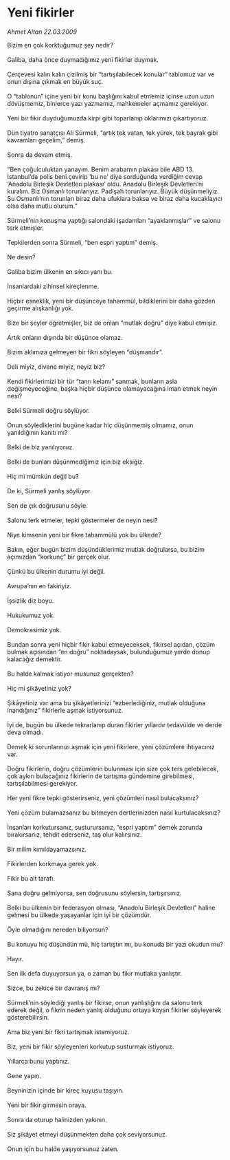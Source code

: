 # Yeni fikirler

*Ahmet Altan 22.03.2009*

<div class="taraf_structure_2col_1zq">
<div class="margen_n">



 <p>Bizim en çok korktuğumuz şey nedir? <br/><br/>Galiba, daha önce duymadığımız yeni fikirler duymak. <br/><br/>Çerçevesi kalın kalın çizilmiş bir “tartışılabilecek konular” tablomuz var ve onun dışına çıkmak en büyük suç. <br/><br/>O “tablonun” içine yeni bir konu başlığını kabul etmemiz içinse uzun uzun dövüşmemiz, binlerce yazı yazmamız, mahkemeler açmamız gerekiyor. <br/><br/>Yeni bir fikir duyduğumuzda kirpi gibi toparlanıp oklarımızı çıkartıyoruz. <br/><br/>Dün tiyatro sanatçısı Ali Sürmeli, “artık tek vatan, tek yürek, tek bayrak gibi kavramları geçelim,” demiş. <br/><br/>Sonra da devam etmiş. <br/><br/>“Ben çoğulculuktan yanayım. Benim arabamın plakası bile ABD 13. İstanbul’da polis beni çevirip ‘bu ne’ diye sorduğunda verdiğim cevap ‘Anadolu Birleşik Devletleri plakası’ oldu. Anadolu Birleşik Devletleri’ni kuralım. Biz Osmanlı torunlarıyız. Padişah torunlarıyız. Büyük düşünmeliyiz. Şu Osmanlı’nın torunları biraz daha ufuklara baksa ve biraz daha kucaklayıcı olsa daha mutlu olurum.” <br/><br/>Sürmeli’nin konuşma yaptığı salondaki işadamları “ayaklanmışlar” ve salonu terk etmişler. <br/><br/>Tepkilerden sonra Sürmeli, “ben espri yaptım” demiş. <br/><br/>Ne desin? <br/><br/>Galiba bizim ülkenin en sıkıcı yanı bu. <br/><br/>İnsanlardaki zihinsel kireçlenme. <br/><br/>Hiçbir esneklik, yeni bir düşünceye tahammül, bildiklerini bir daha gözden geçirme alışkanlığı yok. <br/><br/>Bize bir şeyler öğretmişler, biz de onları “mutlak doğru” diye kabul etmişiz. <br/><br/>Artık onların dışında bir düşünce olamaz. <br/><br/>Bizim aklımıza gelmeyen bir fikri söyleyen “düşmandır”. <br/><br/>Deli miyiz, divane miyiz, neyiz biz? <br/><br/>Kendi fikirlerimizi bir tür “tanrı kelamı” sanmak, bunların asla değişmeyeceğine, başka hiçbir düşünce olamayacağına iman etmek neyin nesi? <br/><br/>Belki Sürmeli doğru söylüyor. <br/><br/>Onun söylediklerini bugüne kadar hiç düşünmemiş olmamız, onun yanıldığının kanıtı mı? <br/><br/>Belki de biz yanılıyoruz. <br/><br/>Belki de bunları düşünmediğimiz için biz eksiğiz. <br/><br/>Hiç mi mümkün değil bu? <br/><br/>De ki, Sürmeli yanlış söylüyor. <br/><br/>Sen de çık doğrusunu söyle. <br/><br/>Salonu terk etmeler, tepki göstermeler de neyin nesi? <br/><br/>Niye kimsenin yeni bir fikre tahammülü yok bu ülkede? <br/><br/>Bakın, eğer bugün bizim düşündüklerimiz mutlak doğrularsa, bu bizim açımızdan “korkunç” bir gerçek olur. <br/><br/>Çünkü bu ülkenin durumu iyi değil. <br/><br/>Avrupa’nın en fakiriyiz. <br/><br/>İşsizlik diz boyu. <br/><br/>Hukukumuz yok. <br/><br/>Demokrasimiz yok. <br/><br/>Bundan sonra yeni hiçbir fikir kabul etmeyeceksek, fikirsel açıdan, çözüm bulmak açısından “en doğru” noktadaysak, bulunduğumuz yerde donup kalacağız demektir. <br/><br/>Bu halde kalmak istiyor musunuz gerçekten? <br/><br/>Hiç mi şikâyetiniz yok? <br/><br/>Şikâyetiniz var ama bu şikâyetlerinizi “ezberlediğiniz, mutlak olduğuna inandığınız” fikirlerle aşmak istiyorsunuz. <br/><br/>İyi de, bugün bu ülkede tekrarlanıp duran fikirler yıllardır tedavülde ve derde deva olmadı. <br/><br/>Demek ki sorunlarınızı aşmak için yeni fikirlere, yeni çözümlere ihtiyacınız var. <br/><br/>Doğru fikirlerin, doğru çözümlerin bulunması için size çok ters gelebilecek, çok aykırı bulacağınız fikirlerin de tartışma gündemine girebilmesi, tartışılabilmesi gerekiyor. <br/><br/>Her yeni fikre tepki gösterirseniz, yeni çözümleri nasıl bulacaksınız? <br/><br/>Yeni çözüm bulamazsanız bu bitmeyen dertlerinizden nasıl kurtulacaksınız? <br/><br/>İnsanları korkutursanız, susturursanız, “espri yaptım” demek zorunda bırakırsanız, tehdit ederseniz, taş olur kalırsınız. <br/><br/>Bir milim kımıldayamazsınız. <br/><br/>Fikirlerden korkmaya gerek yok. <br/><br/>Fikir bu alt tarafı. <br/><br/>Sana doğru gelmiyorsa, sen doğrusunu söylersin, tartışırsınız. <br/><br/>Belki bu ülkenin bir federasyon olması, “Anadolu Birleşik Devletleri” haline gelmesi bu ülkede yaşayanlar için iyi bir çözümdür. <br/><br/>Öyle olmadığını nereden biliyorsun? <br/><br/>Bu konuyu hiç düşündün mü, hiç tartıştın mı, bu konuda bir yazı okudun mu? <br/><br/>Hayır. <br/><br/>Sen ilk defa duyuyorsun ya, o zaman bu fikir mutlaka yanlıştır. <br/><br/>Sizce, bu zekice bir davranış mı? <br/><br/>Sürmeli’nin söylediği yanlış bir fikirse, onun yanlışlığını da salonu terk ederek değil, o fikrin neden yanlış olduğunu ortaya koyan fikirler söyleyerek gösterebilirsin. <br/><br/>Ama biz yeni bir fikri tartışmak istemiyoruz. <br/><br/>Biz, yeni bir fikir söyleyenleri korkutup susturmak istiyoruz. <br/><br/>Yıllarca bunu yaptınız. <br/><br/>Gene yapın. <br/><br/>Beyninizin içinde bir kireç kuyusu taşıyın. <br/><br/>Yeni bir fikir girmesin oraya. <br/><br/>Sonra da oturup halinizden yakının. <br/><br/>Siz şikâyet etmeyi düşünmekten daha çok seviyorsunuz. <br/><br/>Onun için bu halde yaşıyorsunuz zaten.</p>
<br/>
<br/>
<br/>



<br/>


<div id="taraf_not">
</div>

</div>


</div>
